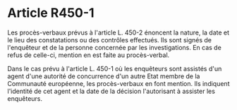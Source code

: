 # Article R450-1

Les procès-verbaux prévus à l'article L. 450-2 énoncent la nature, la date et le lieu des constatations ou des contrôles effectués. Ils sont signés de l'enquêteur et de la personne concernée par les investigations. En cas de refus de celle-ci, mention en est faite au procès-verbal.

Dans le cas prévu à l'article L. 450-1 où les enquêteurs sont assistés d'un agent d'une autorité de concurrence d'un autre Etat membre de la Communauté européenne, les procès-verbaux en font mention. Ils indiquent l'identité de cet agent et la date de la décision l'autorisant à assister les enquêteurs.
